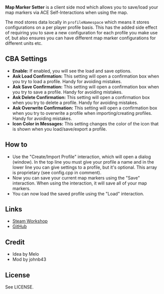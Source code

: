 **Map Marker Setter** is a client side mod which allows you to save/load your map markers via ACE Self-Interactions when using the map.

The mod stores data locally in `profileNamespace` which means it stores configurations on a per player profile basis. This has the added side effect of requiring you to save a new configuration for each profile you make use of, but also ensures you can have different map marker configurations for different units etc.

<h2>CBA Settings</h2>

* **Enable:** If enabled, you will see the load and save options.
* **Ask Load Confirmation:** This setting will open a confirmation box when you try to load a profile. Handy for avoiding mistakes.
* **Ask Save Confirmation:** This setting will open a confirmation box when you try to save a profile. Handy for avoiding mistakes.
* **Ask Delete Confirmation:** This setting will open a confirmation box when you try to delete a profile. Handy for avoiding mistakes.
* **Ask Overwrite Confirmation:** This setting will open a confirmation box when you try to overwrite a profile when importing/creating profiles. Handy for avoiding mistakes.
* **Icon Color in Messages:** This setting changes the color of the icon that is shown when you load/save/export a profile.

<h2>How to</h2>

* Use the "Create/Import Profile" interaction, which will open a dialog (window). In the top line you must give your profile a name and in the lower line you can give settings to a profile, but it's optional. This array is proprietary (see config.cpp in comment).
* Now you can save your current map markers using the "Save" interaction. When using the interaction, it will save all of your map markers.
* You can now load the saved profile using the "Load" interaction.
    
<h2>Links</h2>

* [Steam Workshop]()
* [GitHub](https://github.com/johnb432/Map-Marker-Setter)

<h2>Credit</h2>

* Idea by Melo
* Mod by johnb43

<h2>License</h2>

See LICENSE.
